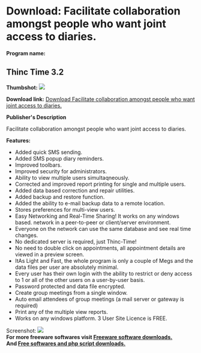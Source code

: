 # Download: Facilitate collaboration amongst people who want joint access to diaries. 

**Program name:**

## Thinc Time 3.2

  
**Thumbshot:** ![](http://www.freewarefiles.com/screenshot/thinctime_md.gif)   
  
**Download link:** [Download Facilitate collaboration amongst people who want joint access to diaries. ](http://freesoftwares.boysofts.com/Thinc-Time_program_23621.html)  
  


**Publisher's Description**  
  


Facilitate collaboration amongst people who want joint access to diaries. 

**Features:**

  * Added quick SMS sending. 
  * Added SMS popup diary reminders. 
  * Improved toolbars. 
  * Improved security for administrators. 
  * Ability to view multiple users simultaqneously. 
  * Corrected and improved report printing for single and multiple users. 
  * Added data based correction and repair utilities. 
  * Added backup and restore function. 
  * Added the ability to e-mail backup data to a remote location. 
  * Stores preferences for multi-view users. 
  * Easy Networking and Real-Time Sharing! It works on any windows based. network in a peer-to-peer or client/server environment. 
  * Everyone on the network can use the same database and see real time changes. 
  * No dedicated server is required, just Thinc-Time! 
  * No need to double click on appointments, all appointment details are viewed in a preview screen. 
  * ItAs Light and Fast, the whole program is only a couple of Megs and the data files per user are absolutely minimal. 
  * Every user has their own login with the ability to restrict or deny access to 1 or all of the other users on a user-by-user basis. 
  * Password protected and data file encrypted. 
  * Create group meetings from a single window. 
  * Auto email attendees of group meetings (a mail server or gateway is required) 
  * Print any of the multiple view reports. 
  * Works on any windows platform. 
3 User Site Licence is FREE. 

  
  
Screenshot: ![](http://www.freewarefiles.com/screenshot/thinctime.gif)   
**For more freeware softwares visit [Freeware software downloads.](http://freesoftwares.boysofts.com/)**   
**And [Free softwares and php script downloads.](http://www.boysofts.com/)**
